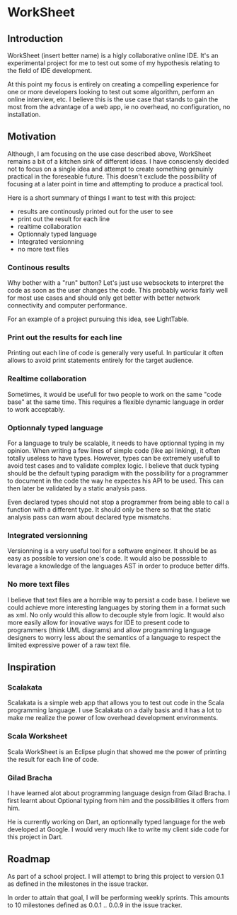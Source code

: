 # WorkSheet

## Introduction

WorkSheet (insert better name) is a higly collaborative online IDE. It's an experimental project for me to test out some of my hypothesis relating to the field of IDE development.

At this point my focus is entirely on creating a compelling experience for one or more developers looking to test out some algorithm, perform an online interview, etc. I believe this is the use case that stands to gain the most from the advantage of a web app, ie no overhead, no configuration, no installation.

## Motivation

Although, I am focusing on the use case described above, WorkSheet remains a bit of a kitchen sink of different ideas. I have consciensly decided not to focus on a single idea and attempt to create something genuinly practical in the foreseable future. This doesn't exclude the possibility of focusing at a later point in time and attempting to produce a practical tool.

Here is a short summary of things I want to test with this project:

- results are continously printed out for the user to see
- print out the result for each line
- realtime collaboration
- Optionnaly typed language
- Integrated versionning
- no more text files

### Continous results

Why bother with a "run" button? Let's just use websockets to interpret the code as soon as the user changes the code. This probably works fairly well for most use cases and should only get better with better network connectivity and computer performance.

For an example of a project pursuing this idea, see LightTable.

### Print out the results for each line

Printing out each line of code is generally very useful. In particular it often allows to avoid print statements entirely for the target audience.

### Realtime collaboration

Sometimes, it would be usefull for two people to work on the same "code base" at the same time. This requires a flexible dynamic language in order to work acceptably.

### Optionnaly typed language

For a language to truly be scalable, it needs to have optionnal typing in my opinion. When writing a few lines of simple code (like api linking), it often totally useless to have types. However, types can be extremely usefull to avoid test cases and to validate complex logic. I believe that duck typing should be the default typing paradigm with the possibility for a programmer to document in the code the way he expectes his API to be used. This can then later be validated by a static analysis pass.

Even declared types should not stop a programmer from being able to call a function with a different type. It should only be there so that the static analysis pass can warn about declared type mismatchs.

### Integrated versionning

Versionning is a very useful tool for a software engineer. It should be as easy as possible to version one's code. It would also be posssible to levarage a knowledge of the languages AST in order to produce better diffs.

### No more text files

I believe that text files are a horrible way to persist a code base. I believe we could achieve more interesting languages by storing them in a format such as xml. No only would this allow to decouple style from logic. It would also more easily allow for inovative ways for IDE to present code to programmers (think UML diagrams) and allow programming language designers to worry less about the semantics of a language to respect the limited expressive power of a raw text file.

## Inspiration

### Scalakata

Scalakata is a simple web app that allows you to test out code in the Scala programming language. I use Scalakata on a daily basis and it has a lot to make me realize the power of low overhead development environments.

### Scala Worksheet

Scala WorkSheet is an Eclipse plugin that showed me the power of printing the result for each line of code.

### Gilad Bracha

I have learned alot about programming language design from Gilad Bracha. I first learnt about Optional typing from him and the possibilities it offers from him.

He is currently working on Dart, an optionnally typed language for the web developed at Google. I would very much like to write my client side code for this project in Dart.

## Roadmap

As part of a school project. I will attempt to bring this project to version 0.1 as defined in the milestones in the issue tracker.

In order to attain that goal, I will be performing weekly sprints. This amounts to 10 milestones defined as 0.0.1 .. 0.0.9 in the issue tracker.
